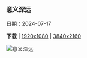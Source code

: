 ### 意义深远

日期：2024-07-17

**下载**  |  [1920x1080](https://cn.bing.com/th?id=OHR.MayotteCoral_ZH-CN8106288026_1920x1080.jpg)  |  [3840x2160](https://cn.bing.com/th?id=OHR.MayotteCoral_ZH-CN8106288026_UHD.jpg)

![意义深远](https://cn.bing.com/th?id=OHR.MayotteCoral_ZH-CN8106288026_1920x1080.jpg "Coral reef in the Indian Ocean, Mayotte, France (© Gabriel Barathieu/Minden Pictures)")

